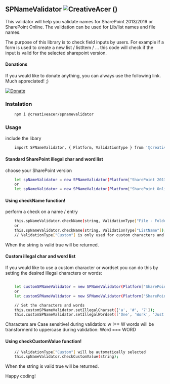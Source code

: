 ## SPNameValidator  ![CreativeAcer ()](https://img.shields.io/badge/Build-passing-brightgreen.svg)

This validator will help you validate names for SharePoint 2013/2016 or SharePoint Online.
The validation can be used for Lib/list names and file names.

The purpose of this library is to check field inputs by users.
For example if a form is used to create a new list / listItem / ... this code will check if the input is valid for the selected sharepoint version.

#### Donations
If you would like to donate anything, you can always use the following link. Much appreciated! ;)

[![Donate](https://img.shields.io/badge/Donate-paypal-green.svg)](https://paypal.me/creativeacer)


### Instalation
```bash
    npm i @creativeacer/spnamevalidator
```


### Usage

include the libary
```bash
    import SPNameValidator, { Platform, ValidationType } from '@creativeacer/spnamevalidator/SPNameValidator';
```

#### Standard SharePoint illegal char and word list

choose your SharePoint version
```bash
    let spNameValidator = new SPNameValidator(Platform["SharePoint 2013 - 2016"]);
    or
    let spNameValidator = new SPNameValidator(Platform["SharePoint Online"]);
```
#### Using checkName function!
perform a check on a name / entry 
```bash
    this.spNameValidator.checkName(string, ValidationType["File - Folder"]);
    or
    this.spNameValidator.checkName(string, ValidationType["ListName"]);
    // ValidationType["Custom"] is only used for custom characters and words

```

When the string is valid true will be returned.

#### Custom illegal char and word list

If you would like to use a custom character or wordset you can do this by setting the desired illegal characters or words:
```bash

    let customSPNameValidator = new SPNameValidator(Platform["SharePoint 2013 - 2016"]);
    or
    let customSPNameValidator = new SPNameValidator(Platform["SharePoint Online"]);

    // Set the characters and words
    this.customSPNameValidator.setIllegalCharset(['a', '#', '7']);
    this.customSPNameValidator.setIllegalWordset(['One', 'Work', 'Just']);
```
Characters are Case sensitive!
during validation: w !== W
words will be transformerd to uppercase
during validation: Word === WORD

#### Using checkCustomValue function!
```bash
    // ValidationType["Custom"] will be automatically selected
    this.spNameValidator.checkCustomValue(string);
```


When the string is valid true will be returned.


Happy coding!

